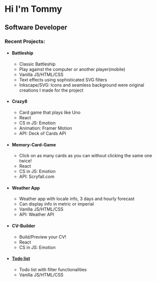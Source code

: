 <h1>Hi I'm Tommy</h1>
<h2>Software Developer</h2>
<h3>Recent Projects:</h3>
<ul>
  <li>
    <h4>Battleship</h4>
    <ul>
      <li>Classic Battleship</li>
      <li>Play against the computer or another player(mobile)</li>
      <li>Vanilla JS/HTML/CSS</li>
      <li>Text effects using sophisticated SVG filters</li>
      <li>Inkscape/SVG: Icons and seamless background were original creations I made for the project</li>
    </ul>
  </li>
  
  <li>
    <h4>Crazy8</h4>
    <ul>
      <li>Card game that plays like Uno</li>
      <li>React</li>
      <li>CS in JS: Emotion</li>
      <li>Animation: Framer Motion</li>
      <li>API: Deck of Cards API</li>
    </ul>
  </li>
  
  <li>
    <h4>Memory-Card-Game</h4>
    <ul>
      <li>Click on as many cards as you can without clicking the same one twice!</li>
      <li>React</li>
      <li>CS in JS: Emotion</li>
      <li>API: Scryfall.com</li>
    </ul>
  </li>
  <li>
    <h4>Weather App</h4>
    <ul>
      <li>Weather app with locale info, 3 days and hourly forecast</li>
      <li>Can display info in metric or imperial</li>
      <li>Vanilla JS/HTML/CSS</li>
      <li>API: Weather API</li>
    </ul>
  </li>
    <li>
    <h4>CV-Builder</h4>
    <ul>
      <li>Build/Preview your CV!</li>
      <li>React</li>
      <li>CS in JS: Emotion</li>
    </ul>
  </li>
    <li>
    <h4><a href="https://tcdotmake.github.io/todolist/" target="_blank">Todo list</a></h4>
    <ul>
      <li>Todo list with filter functionalities</li>
      <li>Vanilla JS/HTML/CSS</li>
    </ul>
  </li>

</ul>
